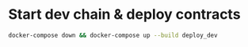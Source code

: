 # Start dev chain & deploy contracts

``` bash
docker-compose down && docker-compose up --build deploy_dev
```
